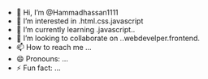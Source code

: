 - 👋 Hi, I’m @Hammadhassan1111
- 👀 I’m interested in .html.css.javascript
- 🌱 I’m currently learning .javascript..
- 💞️ I’m looking to collaborate on ..webdevelper.frontend.
- 📫 How to reach me ...
- 😄 Pronouns: ...
- ⚡ Fun fact: ...

<!---
Hammadhassan1111/Hammadhassan1111 is a ✨ special ✨ repository because its `README.md` (this file) appears on your GitHub profile.
You can click the Preview link to take a look at your changes.
--->

